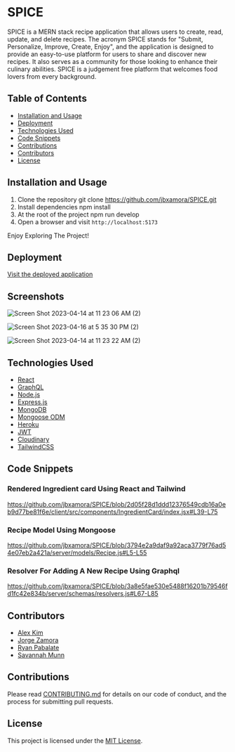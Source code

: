 # SPICE

SPICE is a MERN stack recipe application that allows users to create, read, update, and delete recipes. The acronym SPICE stands for "Submit, Personalize, Improve, Create, Enjoy", and the application is designed to provide an easy-to-use platform for users to share and discover new recipes. It also serves as a community for those looking to enhance their culinary abilities. SPICE is a judgement free platform that welcomes food lovers from every background.

## Table of Contents

- [Installation and Usage](#installation-and-usage)
- [Deployment](#deployment)
- [Technologies Used](#technologies-used)
- [Code Snippets](#code-snippets)
- [Contributions](#contributions)
- [Contributors](#contributors)
- [License](#license)

## Installation and Usage

1. Clone the repository
git clone https://github.com/jbxamora/SPICE.git
2. Install dependencies
npm install
3. At the root of the project
npm run develop
4. Open a browser and visit `http://localhost:5173`

Enjoy Exploring The Project!

## Deployment

[Visit the deployed application](https://spicerecipeapp.herokuapp.com/)

## Screenshots
![Screen Shot 2023-04-14 at 11 23 06 AM (2)](https://user-images.githubusercontent.com/113401054/232126773-fdb22b20-75c4-4d8c-8206-aca52000ea2d.png)


![Screen Shot 2023-04-16 at 5 35 30 PM (2)](https://user-images.githubusercontent.com/113401054/232353379-6cc82dd5-6e94-41b3-ac5a-51c8ae60f2f8.png)


![Screen Shot 2023-04-14 at 11 23 22 AM (2)](https://user-images.githubusercontent.com/113401054/232127461-15e5c6c4-2e37-43af-b862-5dca0a096010.png)

## Technologies Used

- [React](https://reactjs.org/)
- [GraphQL](https://graphql.org/)
- [Node.js](https://nodejs.org/en/)
- [Express.js](https://expressjs.com/)
- [MongoDB](https://www.mongodb.com/)
- [Mongoose ODM](https://mongoosejs.com/)
- [Heroku](https://www.heroku.com/)
- [JWT](https://jwt.io/)
- [Cloudinary](https://cloudinary.com/)
- [TailwindCSS](https://tailwindcss.com/)

## Code Snippets
### Rendered Ingredient card Using React and Tailwind
https://github.com/jbxamora/SPICE/blob/2d05f28d1ddd12376549cdb16a0eb9d77be81f6e/client/src/components/IngredientCard/index.jsx#L39-L75


### Recipe Model Using Mongoose
https://github.com/jbxamora/SPICE/blob/3794e2a9daf9a92aca3779f76ad54e07eb2a421a/server/models/Recipe.js#L5-L55


### Resolver For Adding A New Recipe Using Graphql
https://github.com/jbxamora/SPICE/blob/3a8e5fae530e5488f16201b79546fd1fc42e834b/server/schemas/resolvers.js#L67-L85


## Contributors

- [Alex Kim](https://github.com/kji00)
- [Jorge Zamora](https://github.com/jbxamora)
- [Ryan Pabalate](https://github.com/rypab4)
- [Savannah Munn](https://github.com/Savannahmunn1996)

## Contributions

Please read [CONTRIBUTING.md](CONTRIBUTING.md) for details on our code of conduct, and the process for submitting pull requests.

## License

This project is licensed under the [MIT License](LICENSE.md).